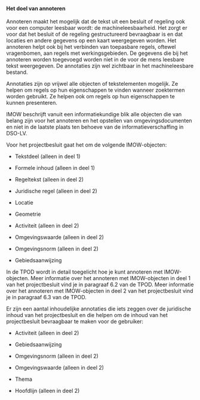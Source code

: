 #### Het doel van annoteren

Annoteren maakt het mogelijk dat de tekst uit een besluit of regeling ook voor
een computer leesbaar wordt: de machineleesbaarheid. Het zorgt er voor dat het
besluit of de regeling gestructureerd bevraagbaar is en dat locaties en andere
gegevens op een kaart weergegeven worden. Het annoteren helpt ook bij het
verbinden van toepasbare regels, oftewel vragenbomen, aan regels met
werkingsgebieden. De gegevens die bij het annoteren worden toegevoegd worden
niet in de voor de mens leesbare tekst weergegeven. De annotaties zijn wel
zichtbaar in het machineleesbare bestand.

Annotaties zijn op vrijwel alle objecten of tekstelementen mogelijk. Ze helpen
om regels op hun eigenschappen te vinden wanneer zoektermen worden gebruikt. Ze
helpen ook om regels op hun eigenschappen te kunnen presenteren.

IMOW beschrijft vanuit een informatiekundige blik alle objecten die van belang
zijn voor het annoteren en het opstellen van omgevingsdocumenten en niet in de
laatste plaats ten behoeve van de informatieverschaffing in DSO-LV.

Voor het projectbesluit gaat het om de volgende IMOW-objecten:

-   Tekstdeel (alleen in deel 1)

-   Formele inhoud (alleen in deel 1)

-   Regeltekst (alleen in deel 2)

-   Juridische regel (alleen in deel 2)

-   Locatie

-   Geometrie

-   Activiteit (alleen in deel 2)

-   Omgevingswaarde (alleen in deel 2)

-   Omgevingsnorm (alleen in deel 2)

-   Gebiedsaanwijzing

In de TPOD wordt in detail toegelicht hoe je kunt annoteren met IMOW-objecten.
Meer informatie over het annoteren met IMOW-objecten in deel 1 van het
projectbesluit vind je in paragraaf 6.2 van de TPOD. Meer informatie over het
annoteren met IMOW-objecten in deel 2 van het projectbesluit vind je in
paragraaf 6.3 van de TPOD.

Er zijn een aantal inhoudelijke annotaties die iets zeggen over de juridische
inhoud van het projectbesluit en die helpen om de inhoud van het projectbesluit
bevraagbaar te maken voor de gebruiker:

-   Activiteit (alleen in deel 2)

-   Gebiedsaanwijzing

-   Omgevingsnorm (alleen in deel 2)

-   Omgevingswaarde (alleen in deel 2)

-   Thema

-   Hoofdlijn (alleen in deel 2)
